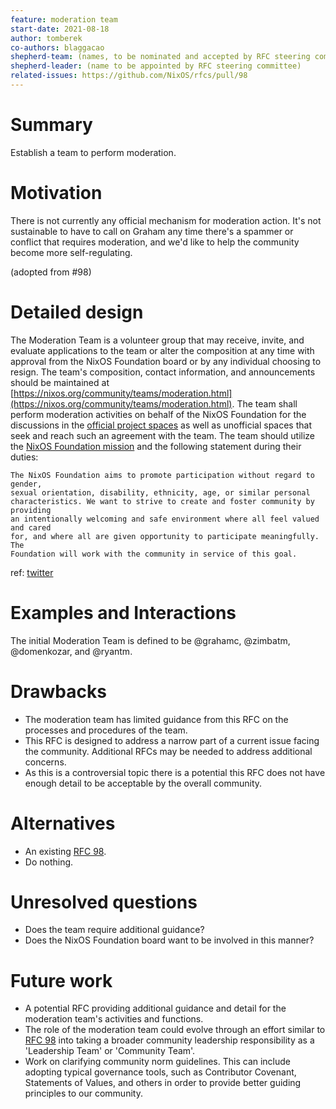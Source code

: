 ```yaml
---
feature: moderation team
start-date: 2021-08-18
author: tomberek
co-authors: blaggacao
shepherd-team: (names, to be nominated and accepted by RFC steering committee)
shepherd-leader: (name to be appointed by RFC steering committee)
related-issues: https://github.com/NixOS/rfcs/pull/98
---
```


# Summary
[summary]: #summary

Establish a team to perform moderation.

# Motivation
[motivation]: #motivation

There is not currently any official mechanism for moderation action. It's not
sustainable to have to call on Graham any time there's a spammer or conflict
that requires moderation, and we'd like to help the community become more
self-regulating.

(adopted from #98)

# Detailed design
[design]: #detailed-design

The Moderation Team is a volunteer group that may receive, invite, and evaluate
applications to the team or alter the composition at any time with approval
from the NixOS Foundation board or by any individual choosing to resign. The
team's composition, contact information, and announcements should be maintained
at
[https://nixos.org/community/teams/moderation.html](https://nixos.org/community/teams/moderation.html).
The team shall perform moderation activities on behalf of the NixOS Foundation
for the discussions in the [official project
spaces](https://nixos.org/community/index.html) as well as unofficial spaces
that seek and reach such an agreement with the team. The team should utilize
the [NixOS Foundation mission](https://nixos.org/community/index.html) and the
following statement during their duties:

```
The NixOS Foundation aims to promote participation without regard to gender,
sexual orientation, disability, ethnicity, age, or similar personal
characteristics. We want to strive to create and foster community by providing
an intentionally welcoming and safe environment where all feel valued and cared
for, and where all are given opportunity to participate meaningfully. The
Foundation will work with the community in service of this goal.
```

ref: [twitter](https://twitter.com/grhmc/status/1390775249424338944)

# Examples and Interactions
[examples-and-interactions]: #examples-and-interactions

The initial Moderation Team is defined to be @grahamc, @zimbatm, @domenkozar,
and @ryantm.

# Drawbacks
[drawbacks]: #drawbacks

* The moderation team has limited guidance from this RFC on the processes and
  procedures of the team.
* This RFC is designed to address a narrow part of a current issue facing the
  community. Additional RFCs may be needed to address additional concerns.
* As this is a controversial topic there is a potential this RFC does not have
  enough detail to be acceptable by the overall community.

# Alternatives
[alternatives]: #alternatives

* An existing [RFC 98][].
* Do nothing.

# Unresolved questions
[unresolved]: #unresolved-questions

* Does the team require additional guidance?
* Does the NixOS Foundation board want to be involved in this manner?

# Future work
[future]: #future-work

* A potential RFC providing additional guidance and detail for the moderation
  team's activities and functions.
* The role of the moderation team could evolve through an effort similar to
  [RFC 98][] into taking a broader community leadership responsibility as a
  'Leadership Team' or 'Community Team'.
* Work on clarifying community norm guidelines. This can include adopting
  typical governance tools, such as Contributor
  Covenant, Statements of Values, and
  others in order to provide better guiding principles to our community.
 
[RFC 98]: https://github.com/NixOS/rfcs/pull/98

